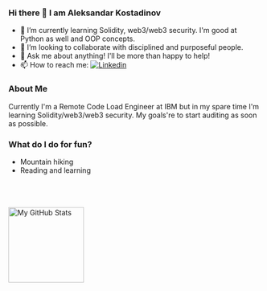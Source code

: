### Hi there 👋 I am Aleksandar Kostadinov



- 🌱 I’m currently learning Solidity, web3/web3 security. I'm good at Python as well and OOP concepts.
- 👯 I’m looking to collaborate with disciplined and purposeful people.
- 💬 Ask me about anything! I'll be more than happy to help! 
- 📫 How to reach me: 
[![Linkedin](https://img.shields.io/badge/-Linkedin-08C6F5?style=flat-square&logo=Linkedin&logoColor=white)](https://www.linkedin.com/in/aleksandar-kostadinov-0bb016162/)


### About Me
Currently I'm a Remote Code Load Engineer at IBM but in my spare time I'm learning Solidity/web3/web3 security. My goals're to start auditing as soon as possible.


### What do I do for fun?
- Mountain hiking
- Reading and learning

<br><br><br>
  <img height="150" alt="My GitHub Stats" src="https://github-readme-stats.vercel.app/api/top-langs/?username=aekostadinov&layout=compact&langs_count=12&theme=aura&text_color=00FFFB" />


